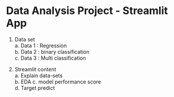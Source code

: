 # Data Analysis Project - Streamlit App

1. Data set  
   a. Data 1 : Regression  
   b. Data 2 : binary classification  
   c. Data 3 : Multi classification  

2. Streamlit content  
   a. Explain data-sets  
   b. EDA
   c. model performance score  
   d. Target predict
   
